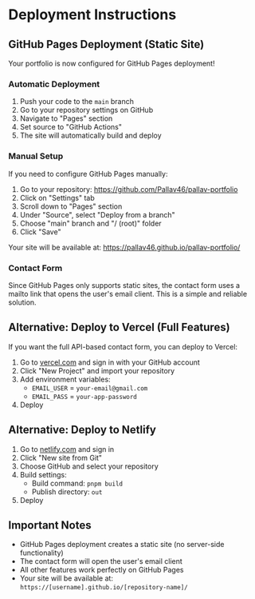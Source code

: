 # Deployment Instructions

## GitHub Pages Deployment (Static Site)

Your portfolio is now configured for GitHub Pages deployment!

### Automatic Deployment
1. Push your code to the `main` branch
2. Go to your repository settings on GitHub
3. Navigate to "Pages" section
4. Set source to "GitHub Actions"
5. The site will automatically build and deploy

### Manual Setup
If you need to configure GitHub Pages manually:
1. Go to your repository: https://github.com/Pallav46/pallav-portfolio
2. Click on "Settings" tab
3. Scroll down to "Pages" section
4. Under "Source", select "Deploy from a branch"
5. Choose "main" branch and "/ (root)" folder
6. Click "Save"

Your site will be available at: https://pallav46.github.io/pallav-portfolio/

### Contact Form
Since GitHub Pages only supports static sites, the contact form uses a mailto link that opens the user's email client. This is a simple and reliable solution.

## Alternative: Deploy to Vercel (Full Features)

If you want the full API-based contact form, you can deploy to Vercel:

1. Go to [vercel.com](https://vercel.com) and sign in with your GitHub account
2. Click "New Project" and import your repository
3. Add environment variables:
   - `EMAIL_USER` = `your-email@gmail.com`
   - `EMAIL_PASS` = `your-app-password`
4. Deploy

## Alternative: Deploy to Netlify

1. Go to [netlify.com](https://netlify.com) and sign in
2. Click "New site from Git"
3. Choose GitHub and select your repository
4. Build settings:
   - Build command: `pnpm build`
   - Publish directory: `out`
5. Deploy

## Important Notes

- GitHub Pages deployment creates a static site (no server-side functionality)
- The contact form will open the user's email client
- All other features work perfectly on GitHub Pages
- Your site will be available at: `https://[username].github.io/[repository-name]/`
